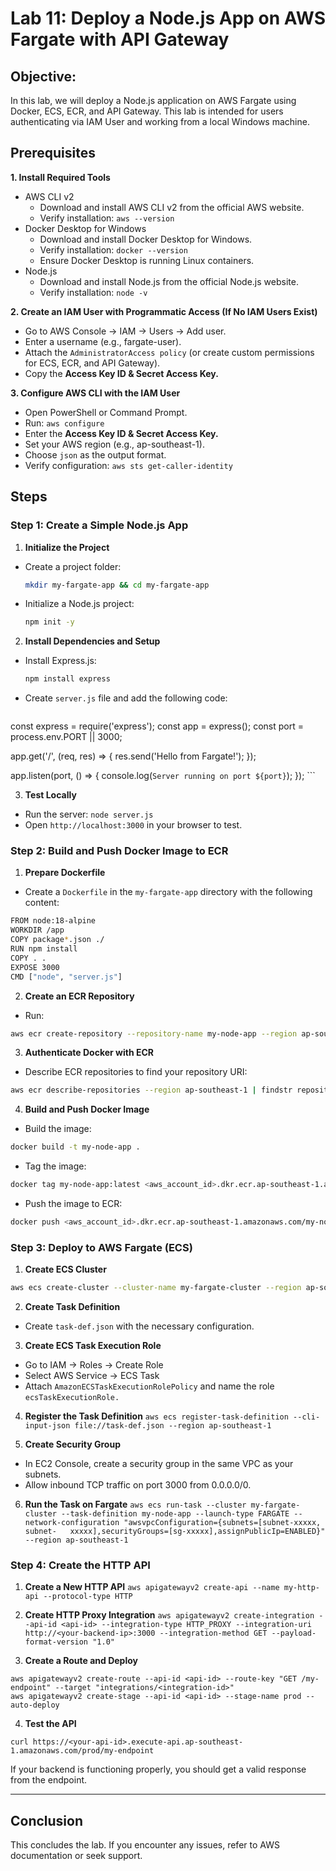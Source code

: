  # Lab 11: Deploy a Node.js App on AWS Fargate with API Gateway

## Objective:
In this lab, we will deploy a Node.js application on AWS Fargate using Docker, ECS, ECR, and API Gateway. This lab is intended for users authenticating via IAM User and working from a local Windows machine.

## Prerequisites

   **1. Install Required Tools**

   - AWS CLI v2
      - Download and install AWS CLI v2 from the official AWS website.
      - Verify installation: ```aws --version```
   - Docker Desktop for Windows
      - Download and install Docker Desktop for Windows.
      - Verify installation: ```docker --version```
      - Ensure Docker Desktop is running Linux containers.
   - Node.js
      - Download and install Node.js from the official Node.js website.
      - Verify installation: ```node -v```
  
   **2. Create an IAM User with Programmatic Access (If No IAM Users Exist)**

   - Go to AWS Console → IAM → Users → Add user.
   - Enter a username (e.g., fargate-user).
   - Attach the ```AdministratorAccess policy``` (or create custom permissions for ECS, ECR, and API Gateway).
   - Copy the **Access Key ID & Secret Access Key.**

   **3. Configure AWS CLI with the IAM User**

   - Open PowerShell or Command Prompt.
   - Run: ```aws configure```
   - Enter the **Access Key ID & Secret Access Key.**
   - Set your AWS region (e.g., ap-southeast-1).
   - Choose ```json``` as the output format.
   - Verify configuration: ```aws sts get-caller-identity```

## Steps

### Step 1: Create a Simple Node.js App

   1. **Initialize the Project**

   - Create a project folder:

      ```bash
      mkdir my-fargate-app && cd my-fargate-app
      ```
      
   - Initialize a Node.js project:
     
      ```bash
      npm init -y
      ```
      
   2. **Install Dependencies and Setup**
   
   - Install Express.js:
      
      ```bash
      npm install express
      ```
      
   - Create ```server.js``` file and add the following code:

     ```bash
const express = require('express');
const app = express();
const port = process.env.PORT || 3000;

app.get('/', (req, res) => {
  res.send('Hello from Fargate!');
});

app.listen(port, () => {
  console.log(`Server running on port ${port}`);
});
    ```

   3. **Test Locally**

   - Run the server: ```node server.js```
   - Open ```http://localhost:3000``` in your browser to test.

### Step 2: Build and Push Docker Image to ECR

   1. **Prepare Dockerfile**

   - Create a ```Dockerfile``` in the ```my-fargate-app``` directory with the following content:
   ```bash
   FROM node:18-alpine
   WORKDIR /app
   COPY package*.json ./
   RUN npm install
   COPY . .
   EXPOSE 3000
   CMD ["node", "server.js"]
   ```

   2. **Create an ECR Repository**

   - Run:
   ```bash
   aws ecr create-repository --repository-name my-node-app --region ap-southeast-1
   ```

   3. **Authenticate Docker with ECR**
   
   - Describe ECR repositories to find your repository URI:
   ```bash
   aws ecr describe-repositories --region ap-southeast-1 | findstr repositoryUri
   ```

   4. **Build and Push Docker Image**
   
   - Build the image:
   ```bash
   docker build -t my-node-app .
   ```

   - Tag the image:
   ```bash
   docker tag my-node-app:latest <aws_account_id>.dkr.ecr.ap-southeast-1.amazonaws.com/my-node-app:latest
   ```

   - Push the image to ECR:
   ```bash
   docker push <aws_account_id>.dkr.ecr.ap-southeast-1.amazonaws.com/my-node-app:latest
   ```
   ### Step 3: Deploy to AWS Fargate (ECS)

   1. **Create ECS Cluster**
   
   ```bash
   aws ecs create-cluster --cluster-name my-fargate-cluster --region ap-southeast-1
   ```
   2. **Create Task Definition**

   - Create ```task-def.json``` with the necessary configuration.

   3. **Create ECS Task Execution Role**

   - Go to IAM → Roles → Create Role
   - Select AWS Service → ECS Task
   - Attach ```AmazonECSTaskExecutionRolePolicy``` and name the role ```ecsTaskExecutionRole.```

   4. **Register the Task Definition**
   ```aws ecs register-task-definition --cli-input-json file://task-def.json --region ap-southeast-1```

   5. **Create Security Group**

   - In EC2 Console, create a security group in the same VPC as your subnets.
   - Allow inbound TCP traffic on port 3000 from 0.0.0.0/0.

   6. **Run the Task on Fargate**
   ```aws ecs run-task --cluster my-fargate-cluster --task-definition my-node-app --launch-type FARGATE --network-configuration "awsvpcConfiguration={subnets=[subnet-xxxxx, subnet-   xxxxx],securityGroups=[sg-xxxxx],assignPublicIp=ENABLED}" --region ap-southeast-1```

   ### Step 4: Create the HTTP API

   1. **Create a New HTTP API**
   ```aws apigatewayv2 create-api --name my-http-api --protocol-type HTTP```

   2. **Create HTTP Proxy Integration**
   ```aws apigatewayv2 create-integration --api-id <api-id> --integration-type HTTP_PROXY --integration-uri http://<your-backend-ip>:3000 --integration-method GET --payload-format-version "1.0"```

   3. **Create a Route and Deploy**
   ```
   aws apigatewayv2 create-route --api-id <api-id> --route-key "GET /my-endpoint" --target "integrations/<integration-id>"
   aws apigatewayv2 create-stage --api-id <api-id> --stage-name prod --auto-deploy
   ```

   4. **Test the API**
   ```
   curl https://<your-api-id>.execute-api.ap-southeast-1.amazonaws.com/prod/my-endpoint
   ```


   If your backend is functioning properly, you should get a valid response from the endpoint.

---
## Conclusion

This concludes the lab. If you encounter any issues, refer to AWS documentation or seek support. 
